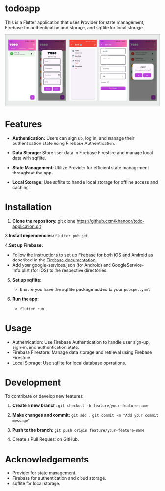 # todoapp

This is a Flutter application that uses Provider for state management, Firebase for authentication and storage, and sqflite for local storage.

![image alt](https://github.com/khanoor/todo-application/blob/19074ed6f61cc56ee23ff4bc7acfc7488997be44/ss%202.jpg)

# Features
- **Authentication:** Users can sign up, log in, and manage their authentication state using Firebase Authentication.

- **Data Storage:** Store user data in Firebase Firestore and manage local data with sqflite.

- **State Management:** Utilize Provider for efficient state management throughout the app.

- **Local Storage**: Use sqflite to handle local storage for offline access and caching.

# Installation
1. **Clone the repository:**
   git clone https://github.com/khanoor/todo-application.git
   
3.**Install dependencies:**
   ```flutter pub get```
   
4.**Set up Firebase:**
   - Follow the instructions to set up Firebase for both iOS and Android as described in the [Firebase documentation](https://firebase.google.com/docs/flutter/setup?platform=android).
   - Add your google-services.json (for Android) and GoogleService-Info.plist (for iOS) to the respective directories.
  
5. **Set up sqflite:**
   - Ensure you have the sqflite package added to your ```pubspec.yaml```

6. **Run the app:**
   - ```flutter run```
  
# Usage
- Authentication: Use Firebase Authentication to handle user sign-up, sign-in, and authentication state.
- Firebase Firestore: Manage data storage and retrieval using Firebase Firestore.
- Local Storage: Use sqflite for local database operations.

# Development
To contribute or develop new features:

1. **Create a new branch:**
   ```git checkout -b feature/your-feature-name```
   
2. **Make changes and commit:**
   ```git add .```
   ```git commit -m "Add your commit message"```

3. **Push to the branch:**
   ```git push origin feature/your-feature-name```

4. Create a Pull Request on GitHub.

# Acknowledgements
- Provider for state management.
- Firebase for authentication and cloud storage.
- sqflite for local storage.




